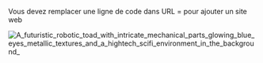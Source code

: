 Vous devez remplacer une ligne de code dans URL = pour ajouter un site web

![A_futuristic_robotic_toad_with_intricate_mechanical_parts_glowing_blue_eyes_metallic_textures_and_a_hightech_scifi_environment_in_the_background_](https://github.com/user-attachments/assets/5033f526-a3f1-4bed-9d05-92f0b9868b08)
